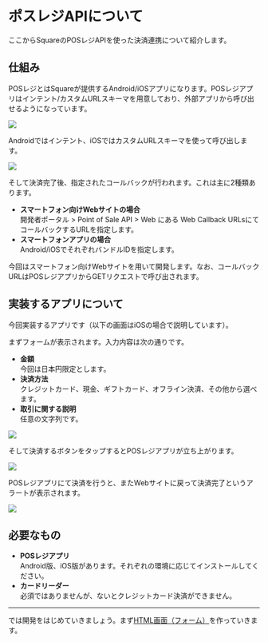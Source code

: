 # ポスレジAPIについて

ここからSquareのPOSレジAPIを使った決済連携について紹介します。

## 仕組み

POSレジとはSquareが提供するAndroid/iOSアプリになります。POSレジアプリはインテント/カスタムURLスキーマを用意しており、外部アプリから呼び出せるようになっています。

![](images/2-2.png)

Androidではインテント、iOSではカスタムURLスキーマを使って呼び出します。

![](images/2-1.png)

そして決済完了後、指定されたコールバックが行われます。これは主に2種類あります。

- **スマートフォン向けWebサイトの場合**  
開発者ポータル > Point of Sale API > Web にある Web Callback URLsにてコールバックするURLを指定します。
- **スマートフォンアプリの場合**  
Android/iOSでそれぞれバンドルIDを指定します。

今回はスマートフォン向けWebサイトを用いて開発します。なお、コールバックURLはPOSレジアプリからGETリクエストで呼び出されます。

## 実装するアプリについて

今回実装するアプリです（以下の画面はiOSの場合で説明しています）。

まずフォームが表示されます。入力内容は次の通りです。

- **金額**  
今回は日本円限定とします。
- **決済方法**  
クレジットカード、現金、ギフトカード、オフライン決済、その他から選べます。
- **取引に関する説明**  
任意の文字列です。

![](images/2-11.png)

そして決済するボタンをタップするとPOSレジアプリが立ち上がります。

![](images/2-8.png)

POSレジアプリにて決済を行うと、またWebサイトに戻って決済完了というアラートが表示されます。

![](images/2-4.png)

## 必要なもの

- **POSレジアプリ**  
Android版、iOS版があります。それぞれの環境に応じてインストールしてください。
- **カードリーダー**  
必須ではありませんが、ないとクレジットカード決済ができません。

----

では開発をはじめていきましょう。まず[HTML画面（フォーム）](./2-1.md)を作っていきます。
